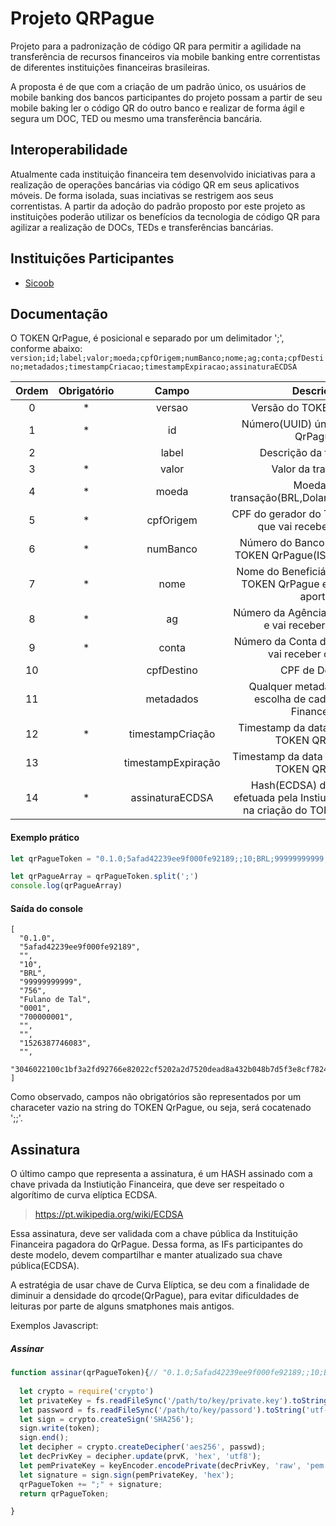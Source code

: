 # Projeto QRPague

Projeto para a padronização de código QR para permitir a agilidade na transferência de recursos financeiros via mobile banking entre correntistas de diferentes instituições financeiras brasileiras.

A proposta é de que com a criação de um padrão único, os usuários de mobile banking dos bancos participantes do projeto possam a partir de seu mobile baking ler o código QR do outro banco e realizar de forma ágil e segura um DOC, TED ou mesmo uma transferência bancária.

## Interoperabilidade

Atualmente cada instituição financeira tem desenvolvido iniciativas para a realização de operações bancárias via código QR em seus aplicativos móveis. De forma isolada, suas inciativas se restrigem aos seus correntistas. A partir da adoção do padrão proposto por este projeto as instituições poderão utilizar os benefícios da tecnologia de código QR para agilizar a realização de DOCs, TEDs e transferências bancárias.

## Instituições Participantes

* [Sicoob](http://www.sicoob.com.br)

## Documentação

O TOKEN QrPague, é posicional e separado por um delimitador ';', conforme abaixo:
`
version;id;label;valor;moeda;cpfOrigem;numBanco;nome;ag;conta;cpfDestino;metadados;timestampCriacao;timestampExpiracao;assinaturaECDSA
`

| Ordem | Obrigatório |        Campo       |                                          Descrição                                          |
|:-----:|:-----------:|:------------------:|:-------------------------------------------------------------------------------------------:|
|   0   |      *      |       versao       | Versão do TOKEN QrPague.                                                                    |
|   1   |      *      |         id         | Número(UUID) único do TOKEN QrPague.                                                        |
|   2   |             |        label       | Descrição da transação.                                                                     |
|   3   |      *      |        valor       | Valor da transação.                                                                         |
|   4   |      *      |        moeda       | Moeda da transação(BRL,Dolar,Cryptomoeda?)                                                  |
|   5   |      *      |      cpfOrigem     | CPF do gerador do TOKEN QrPague que vai receber o aporte.                                   |
|   6   |      *      |      numBanco      | Número do Banco do gerador do TOKEN QrPague(ISPB ou COMPE).                                 |
|   7   |      *      |        nome        | Nome do Beneficiário que gerou o TOKEN QrPague e vai receber o aporte.                      |
|   8   |      *      |         ag         | Número da Agência de quem gerou e vai receber o aporte.                                     |
|   9   |      *      |        conta       | Número da Conta de quem gerou e vai receber o aporte.                                       |
|   10  |             |     cpfDestino     | CPF de Destino| se o usuário fizer a escolha de filtrar quem deve ser o pagador do QrPague. |
|   11  |             |      metadados     | Qualquer metadados de livre escolha de cada Instiuição Financeira.                          |
|   12  |      *      |  timestampCriação  | Timestamp da data de criação do TOKEN QRPague.                                              |
|   13  |             | timestampExpiração | Timestamp da data de expiração do TOKEN QRPague.                                            |
| 14    |      *      |   assinaturaECDSA  | Hash(ECDSA) da assinatura efetuada pela Instiuição Financeira, na criação do TOKEN QrPague. |

#### Exemplo prático
```js
let qrPagueToken = "0.1.0;5afad42239ee9f000fe92189;;10;BRL;99999999999;756;Fulano de Tal;0001;700000001;;;1526387746083;;3046022100c1bf3a2fd92766e82022cf5202a2d7520dead8a432b048b7d5f3e8cf78247f4f022100a34b2b6dc6622daf981566f45eb40c756abb8c4026ce98ce0c3fa78e1c942766"

let qrPagueArray = qrPagueToken.split(';')
console.log(qrPagueArray)
```
#### Saída do console
```
[
  "0.1.0",
  "5afad42239ee9f000fe92189",
  "",
  "10",
  "BRL",
  "99999999999",
  "756",
  "Fulano de Tal",
  "0001",
  "700000001",
  "",
  "",
  "1526387746083",
  "",
  "3046022100c1bf3a2fd92766e82022cf5202a2d7520dead8a432b048b7d5f3e8cf78247f4f022100a34b2b6dc6622daf981566f45eb40c756abb8c4026ce98ce0c3fa78e1c942766"
]
```

Como observado, campos não obrigatórios são representados por um characeter vazio na string do TOKEN QrPague, ou seja, será cocatenado ';;'.


## Assinatura
O último campo que representa a assinatura, é um HASH assinado com a chave privada da Instiutição Financeira, que deve ser respeitado o algorítimo de curva elíptica ECDSA.
>https://pt.wikipedia.org/wiki/ECDSA

Essa assinatura, deve ser validada com a chave pública da Instituição Financeira pagadora do QrPague. Dessa forma, as IFs participantes do deste modelo, devem compartilhar e manter atualizado sua chave pública(ECDSA).

A estratégia de usar chave de Curva Elíptica, se deu com a finalidade de diminuir a densidade do qrcode(QrPague), para evitar dificuldades de leituras por parte de alguns smatphones mais antigos.

Exemplos Javascript:
##### Assinar 
```js
function assinar(qrPagueToken){// "0.1.0;5afad42239ee9f000fe92189;;10;BRL;99999999999;756;Fulano de Tal;0001;700000001;;;1526387746083;"
  
  let crypto = require('crypto')
  let privateKey = fs.readFileSync('/path/to/key/private.key').toString('utf-8');
  let password = fs.readFileSync('/path/to/key/passord').toString('utf-8');
  let sign = crypto.createSign('SHA256');
  sign.write(token);
  sign.end();
  let decipher = crypto.createDecipher('aes256', passwd);
  let decPrivKey = decipher.update(prvK, 'hex', 'utf8');
  let pemPrivateKey = keyEncoder.encodePrivate(decPrivKey, 'raw', 'pem');
  let signature = sign.sign(pemPrivateKey, 'hex');
  qrPagueToken += ";" + signature;
  return qrPagueToken;

}
```
